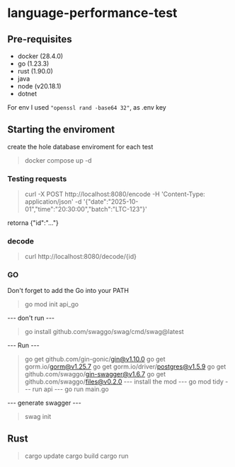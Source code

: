 # language-performance-test

## Pre-requisites

- docker (28.4.0)
- go (1.23.3)
- rust (1.90.0)
- java
- node (v20.18.1)
- dotnet

For env I used `"openssl rand -base64 32"`, as .env key

## Starting the enviroment

create the hole database enviroment for each test

> docker compose up -d

### Testing requests

> curl -X POST http://localhost:8080/encode -H 'Content-Type: application/json' -d '{"date":"2025-10-01","time":"20:30:00","batch":"LTC-123"}'

retorna {"id":"..."}

### decode
>
> curl http://localhost:8080/decode/{id}

### GO

Don't forget to add the Go into your PATH

> go mod init api_go

--- don't run ---
> go install github.com/swaggo/swag/cmd/swag@latest

--- Run ---
> go get github.com/gin-gonic/gin@v1.10.0
> go get gorm.io/gorm@v1.25.7
> go get gorm.io/driver/postgres@v1.5.9
> go get github.com/swaggo/gin-swagger@v1.6.7
> go get github.com/swaggo/files@v0.2.0
--- install the mod ---
> go mod tidy
--- run api ---
> go run main.go

--- generate swagger ---
> swag init


## Rust

> cargo update
> cargo build
> cargo run

